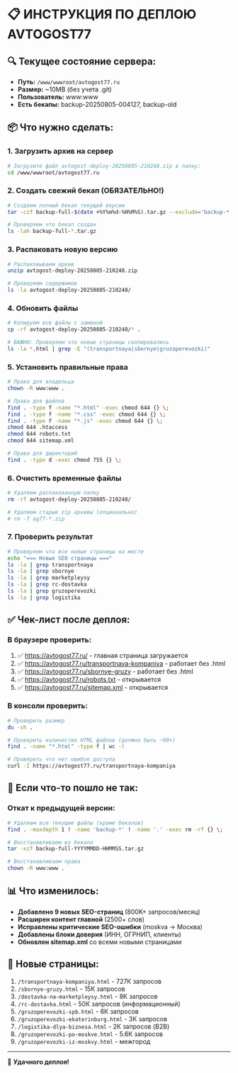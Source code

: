 # 📋 ИНСТРУКЦИЯ ПО ДЕПЛОЮ AVTOGOST77

## 🔍 Текущее состояние сервера:
- **Путь:** `/www/wwwroot/avtogost77.ru`
- **Размер:** ~10MB (без учета .git)
- **Пользователь:** www:www
- **Есть бекапы:** backup-20250805-004127, backup-old

## 📦 Что нужно сделать:

### 1. Загрузить архив на сервер
```bash
# Загрузите файл avtogost-deploy-20250805-210248.zip в папку:
cd /www/wwwroot/avtogost77.ru
```

### 2. Создать свежий бекап (ОБЯЗАТЕЛЬНО!)
```bash
# Создаем полный бекап текущей версии
tar -czf backup-full-$(date +%Y%m%d-%H%M%S).tar.gz --exclude='backup-*' --exclude='*.zip' --exclude='.git' .

# Проверяем что бекап создан
ls -lah backup-full-*.tar.gz
```

### 3. Распаковать новую версию
```bash
# Распаковываем архив
unzip avtogost-deploy-20250805-210248.zip

# Проверяем содержимое
ls -la avtogost-deploy-20250805-210248/
```

### 4. Обновить файлы
```bash
# Копируем все файлы с заменой
cp -rf avtogost-deploy-20250805-210248/* .

# ВАЖНО: Проверяем что новые страницы скопировались
ls -la *.html | grep -E "(transportnaya|sbornye|gruzoperevozki)"
```

### 5. Установить правильные права
```bash
# Права для владельца
chown -R www:www .

# Права для файлов
find . -type f -name "*.html" -exec chmod 644 {} \;
find . -type f -name "*.css" -exec chmod 644 {} \;
find . -type f -name "*.js" -exec chmod 644 {} \;
chmod 644 .htaccess
chmod 644 robots.txt
chmod 644 sitemap.xml

# Права для директорий
find . -type d -exec chmod 755 {} \;
```

### 6. Очистить временные файлы
```bash
# Удаляем распакованную папку
rm -rf avtogost-deploy-20250805-210248/

# Удаляем старые zip архивы (опционально)
# rm -f ag77-*.zip
```

### 7. Проверить результат
```bash
# Проверяем что все новые страницы на месте
echo "=== Новые SEO страницы ==="
ls -la | grep transportnaya
ls -la | grep sbornye
ls -la | grep marketpleysy
ls -la | grep rc-dostavka
ls -la | grep gruzoperevozki
ls -la | grep logistika
```

## ✅ Чек-лист после деплоя:

### В браузере проверить:
1. ✅ https://avtogost77.ru/ - главная страница загружается
2. ✅ https://avtogost77.ru/transportnaya-kompaniya - работает без .html
3. ✅ https://avtogost77.ru/sbornye-gruzy - работает без .html
4. ✅ https://avtogost77.ru/robots.txt - открывается
5. ✅ https://avtogost77.ru/sitemap.xml - открывается

### В консоли проверить:
```bash
# Проверить размер
du -sh .

# Проверить количество HTML файлов (должно быть ~90+)
find . -name "*.html" -type f | wc -l

# Проверить что нет ошибок доступа
curl -I https://avtogost77.ru/transportnaya-kompaniya
```

## 🚨 Если что-то пошло не так:

### Откат к предыдущей версии:
```bash
# Удаляем все текущие файлы (кроме бекапов)
find . -maxdepth 1 ! -name 'backup-*' ! -name '.' -exec rm -rf {} \;

# Восстанавливаем из бекапа
tar -xzf backup-full-YYYYMMDD-HHMMSS.tar.gz

# Восстанавливаем права
chown -R www:www .
```

## 📊 Что изменилось:
- **Добавлено 9 новых SEO-страниц** (800K+ запросов/месяц)
- **Расширен контент главной** (2500+ слов)
- **Исправлены критические SEO-ошибки** (moskva → Москва)
- **Добавлены блоки доверия** (ИНН, ОГРНИП, клиенты)
- **Обновлен sitemap.xml** со всеми новыми страницами

## 🎯 Новые страницы:
1. `/transportnaya-kompaniya.html` - 727К запросов
2. `/sbornye-gruzy.html` - 15К запросов
3. `/dostavka-na-marketpleysy.html` - 8К запросов
4. `/rc-dostavka.html` - 50К запросов (информационный)
5. `/gruzoperevozki-spb.html` - 6К запросов
6. `/gruzoperevozki-ekaterinburg.html` - 3К запросов
7. `/logistika-dlya-biznesa.html` - 2К запросов (B2B)
8. `/gruzoperevozki-po-moskve.html` - 5.6К запросов
9. `/gruzoperevozki-iz-moskvy.html` - межгород

---
🚀 **Удачного деплоя!**